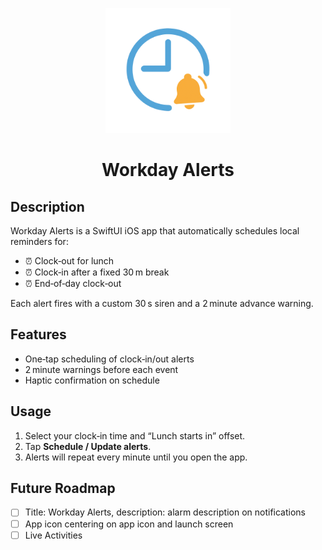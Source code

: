 <p align="center">
  <img src="Assets.xcassets/AppIcon.appiconset/LightModeWorkdayAlertAppIcon.png" alt="Workday Alerts Logo" width="200">
</p>

<h1 align="center">Workday Alerts</h1>

## Description

Workday Alerts is a SwiftUI iOS app that automatically schedules local reminders for:

- ⏰ Clock‑out for lunch
- ⏰ Clock‑in after a fixed 30 m break
- ⏰ End‑of‑day clock‑out

Each alert fires with a custom 30 s siren and a 2 minute advance warning.

## Features

- One‑tap scheduling of clock‑in/out alerts
- 2 minute warnings before each event
- Haptic confirmation on schedule

## Usage

1. Select your clock‑in time and “Lunch starts in” offset.
2. Tap **Schedule / Update alerts**.
3. Alerts will repeat every minute until you open the app.

## Future Roadmap

- [ ] Title: Workday Alerts, description: alarm description on notifications
- [ ] App icon centering on app icon and launch screen
- [ ] Live Activities
